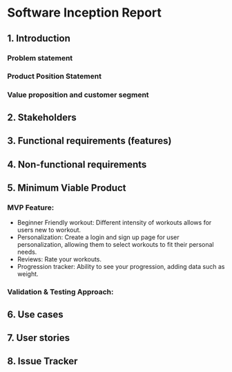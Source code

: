 # Software Inception Report  

## 1. Introduction 

### Problem statement

### Product Position Statement

### Value proposition and customer segment


## 2. Stakeholders



## 3. Functional requirements (features)



## 4. Non-functional requirements


## 5. Minimum Viable Product


### MVP Feature:

* Beginner Friendly workout: Different intensity of workouts allows for users new to workout.
* Personalization: Create a login and sign up page for user personalization, allowing them to select workouts to fit their personal needs.
* Reviews: Rate your workouts.
* Progression tracker: Ability to see your progression, adding data such as weight.
  
### Validation & Testing Approach:


## 6. Use cases


## 7. User stories


## 8. Issue Tracker
